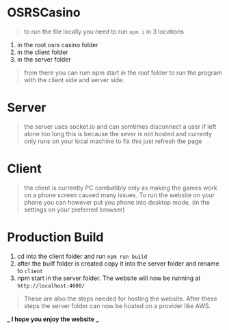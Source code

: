 # OSRSCasino

> to run the file locally you need to run `npm i` in 3 locations

1. in the root osrs casino folder
2. in the client folder
3. in the server folder

> from there you can rum npm start in the root folder to run the program with the client side and server side.

# Server

> the server uses socket.io and can somtimes disconnect a user if left alone too long this is because the sever is not hosted and currenty
> only runs on your local machine to fix this just refresh the page

# Client

> the client is currently PC combatibly only as making the games work on a phone screen caused many issues. To run the website on your phone
> you can however put you phone into desktop mode. (in the settings on your preferred browser)

# Production Build

1. cd into the client folder and run `npm run build`
2. after the builf folder is created copy it into the server folder and rename to `client`
3. npm start in the server folder. The website will now be running at `http://localhost:4000/`

> These are also the steps needed for hosting the website. After these steps the server folder can now be hosted on a provider like AWS.

**_ I hope you enjoy the website _**
